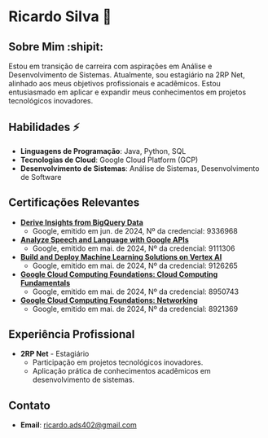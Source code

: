 # Ricardo Silva 🔭

## Sobre Mim :shipit:
Estou em transição de carreira com aspirações em Análise e Desenvolvimento de Sistemas. Atualmente, sou estagiário na 2RP Net, alinhado aos meus objetivos profissionais e acadêmicos. Estou entusiasmado em aplicar e expandir meus conhecimentos em projetos tecnológicos inovadores.

## Habilidades ⚡
- **Linguagens de Programação**: Java, Python, SQL
- **Tecnologias de Cloud**: Google Cloud Platform (GCP)
- **Desenvolvimento de Sistemas**: Análise de Sistemas, Desenvolvimento de Software

## Certificações Relevantes
- **[Derive Insights from BigQuery Data](https://www.cloudskillsboost.google/public_profiles/996b9a65-8fce-4d88-831c-8de964b4b4f0/badges/9336968)**
  - Google, emitido em jun. de 2024, Nº da credencial: 9336968
- **[Analyze Speech and Language with Google APIs](https://www.cloudskillsboost.google/public_profiles/996b9a65-8fce-4d88-831c-8de964b4b4f0/badges/9111306)**
  - Google, emitido em mai. de 2024, Nº da credencial: 9111306
- **[Build and Deploy Machine Learning Solutions on Vertex AI](https://www.cloudskillsboost.google/public_profiles/996b9a65-8fce-4d88-831c-8de964b4b4f0/badges/9126265)**
  - Google, emitido em mai. de 2024, Nº da credencial: 9126265
- **[Google Cloud Computing Foundations: Cloud Computing Fundamentals](https://www.cloudskillsboost.google/public_profiles/996b9a65-8fce-4d88-831c-8de964b4b4f0/badges/8950743)**
  - Google, emitido em mai. de 2024, Nº da credencial: 8950743
- **[Google Cloud Computing Foundations: Networking](https://www.cloudskillsboost.google/public_profiles/996b9a65-8fce-4d88-831c-8de964b4b4f0/badges/8921369)**
  - Google, emitido em mai. de 2024, Nº da credencial: 8921369

## Experiência Profissional
- **2RP Net** - Estagiário
  - Participação em projetos tecnológicos inovadores.
  - Aplicação prática de conhecimentos acadêmicos em desenvolvimento de sistemas.

## Contato
- **Email**: ricardo.ads402@gmail.com
